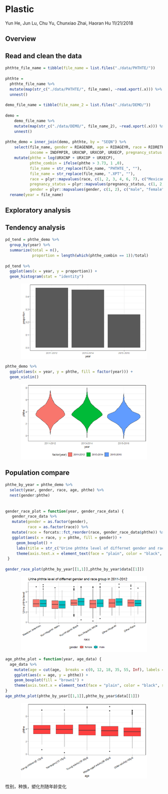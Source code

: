 Plastic
================
Yun He, Jun Lu, Chu Yu, Chunxiao Zhai, Haoran Hu
11/21/2018

Overview
--------

Read and clean the data
-----------------------

``` r
phthte_file_name = tibble(file_name = list.files("./data/PHTHTE/"))

phthte =
  phthte_file_name %>% 
  mutate(map(str_c("./data/PHTHTE/", file_name), ~read.xport(.x))) %>% 
  unnest() 
    
demo_file_name = tibble(file_name_2 = list.files("./data/DEMO/"))

demo = 
    demo_file_name %>% 
    mutate(map(str_c("./data/DEMO/", file_name_2), ~read.xport(.x))) %>% 
    unnest()

phthe_demo = inner_join(demo, phthte, by = "SEQN") %>% 
    select(file_name, gender = RIAGENDR, age = RIDAGEYR, race = RIDRETH3, weight = WTMEC2YR, 
           income = INDFMPIR, URXCNP, URXCOP, URXECP, pregnancy_status = RIDEXPRG) %>% 
    mutate(phthe = log(URXCNP + URXCOP + URXECP),
           phthe_combin = ifelse(phthe > 3.73, 1 ,0),
           file_name = str_replace(file_name, "PHTHTE_", ""),
           file_name = str_replace(file_name, ".XPT", ""),
           race = plyr::mapvalues(race, c(1, 2, 3, 4, 6, 7), c("Mexican American", "Other Hispanic", "Non Hispanic White", "Non Hispanic Black", "Non Hispanic Asian", "Other Race")),
           pregnancy_status = plyr::mapvalues(pregnancy_status, c(1, 2, 3), c("yes", "no", "unknown")),
           gender = plyr::mapvalues(gender, c(1, 2), c("male", "female"))) %>% 
  rename(year = file_name)
```

Exploratory analysis
--------------------

Tendency analysis
-----------------

``` r
pd_tend = phthe_demo %>%
  group_by(year) %>%
  summarize(total = n(),
            proportion = length(which(phthe_combin == 1))/total)

pd_tend %>%
  ggplot(aes(x = year, y = proportion)) +
  geom_histogram(stat = "identity")
```

<img src="plastic_files/figure-markdown_github/unnamed-chunk-2-1.png" width="80%" style="display: block; margin: auto;" />

``` r
phthe_demo %>%
  ggplot(aes(x = year, y = phthe, fill = factor(year))) +
  geom_violin()
```

<img src="plastic_files/figure-markdown_github/unnamed-chunk-2-2.png" width="80%" style="display: block; margin: auto;" />

Population compare
------------------

``` r
phthe_by_year = phthe_demo %>% 
  select(year, gender, race, age, phthe) %>% 
  nest(gender:phthe)


gender_race_plot = function(year, gender_race_data) {
   gender_race_data %>% 
   mutate(gender = as.factor(gender),
          race = as.factor(race)) %>% 
   mutate(race = forcats::fct_reorder(race, gender_race_data$phthe)) %>% 
   ggplot(aes(x = race, y = phthe, fill = gender)) + 
     geom_boxplot() + 
     labs(title = str_c("Urine phthte level of differnet gender and race group in ", year), y = "Urine phthte level") +
     theme(axis.text.x = element_text(face = "plain", color = "black", size = 10, angle = 30,hjust = 1))
 }

gender_race_plot(phthe_by_year[[1,1]],phthe_by_year$data[[1]])
```

<img src="plastic_files/figure-markdown_github/unnamed-chunk-3-1.png" width="80%" style="display: block; margin: auto;" />

``` r
age_phthe_plot = function(year, age_data) {
  age_data %>% 
    mutate(age = cut(age,  breaks = c(0, 12, 18, 35, 55, Inf), labels = c("Young children(0-12ys)", "Teenagers(13-18ys)", "Young adults(19-35ys)", "Middle-aged adults(36-55ys)", "Older adults(>55ys)"))) %>% 
    ggplot(aes(x = age, y = phthe)) + 
    geom_boxplot(fill = "brown1") + 
    theme(axis.text.x = element_text(face = "plain", color = "black", size = 10, angle = 30,hjust = 1))
}
age_phthe_plot(phthe_by_year[[1,1]],phthe_by_year$data[[1]])
```

<img src="plastic_files/figure-markdown_github/unnamed-chunk-3-2.png" width="80%" style="display: block; margin: auto;" />

性别，种族，塑化剂随年龄变化
